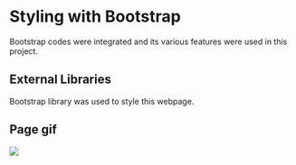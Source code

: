 
<h1> Styling with Bootstrap </h1>

Bootstrap codes were integrated and its various features were used in this project.

<h2> External Libraries </h2>

Bootstrap library was used to style this webpage. 

<h2> Page gif </h2>

![](page.gif)